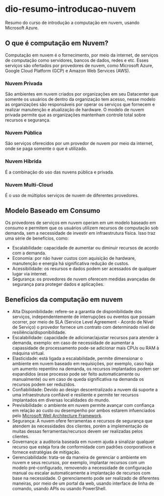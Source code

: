 # dio-resumo-introducao-nuvem
Resumo do curso de introdução a computação em nuvem, usando Microsoft Azure. 

## O que é computação em Nuvem? 
Computação em nuvem é o fornecimento, por meio da internet, de serviços de computação como servidores, bancos de dados, redes e etc. Esses serviços são ofertados por provedores de nuvem, como Microsoft Azure, Google Cloud Platform (GCP) e Amazon Web Services (AWS). 

### Nuvem Privada
São ambientes em nuvem criados por organizações em seu Datacenter que somente os usuários de dentro da organização tem acesso, nesse modelo as organizações são responsáveis por operar os serviços que fornecem e realizar manutenção e atualização de hardware. O modelo de nuvem privada permite que as organizações mantenham controle total sobre recursos e segurança. 

### Nuvem Pública
São serviços oferecidos por um provedor de nuvem por meio da internet, onde se paga somente o que é utilizado. 

### Nuvem Híbrida
É a combinação do uso das nuvens pública e privada. 

### Nuvem Multi-Cloud
É o uso de múltiplos serviços de nuvem de diferentes provedores. 

## Modelo Baseado em Consumo
Os provedores de serviços em nuvem operam em um modelo baseado em consumo e permitem que os usuários utilizem recursos de computação sob demanda, sem a necessidade de investir em infraestrutura física. Isso traz uma série de benefícios, como: 
- Escalabilidade: capacidade de aumentar ou diminuir recursos de acordo com a demanda.
- Economia: por não haver custos com aquisição de hardware, manutenção e energia há significativa redução de custos.
- Acessibilidade: os resursos e dados podem ser acessados de qualquer lugar via internet.
- Segurança: os provedores de nuvem oferecem medidas avançadas de segurança para proteger dados e aplicações.

## Benefícios da computação em nuvem
- Alta Disponibilidade: refere-se a garantia de disponibilidade dos serviços, independentemente de interrupções ou eventos que possam ocorrer, por meio de SLA (Service Level Agreement - Acordo de Nível de Serviço) o provedor fornece um contrato com determinado nível de resiliência/disponibilidade. 
- Escalabilidade: capacidade de adicionar/ajustar recursos para atender à demanda, exemplo: em caso de necessidade de aumentar a capassidade de processamento pode-se adicionar mais CPUs ou RAM à máquina virtual.
- Elasticidade: está ligada a escalabilidade, permite dimensionar o ambiente em nuvem baseado em requisições, por exemplo, caso haja um aumento repentino na demanda, os recursos implantados podem ser expandidos (esse processo pode ser feito automaticamente ou manualmente) ou em caso de queda significativa na demanda os recursos podem ser reduzidos.
- Confiabilidade: Devido ao design descentralizado a nuvem dá suporte a uma infraestrutura confiável e resiliente e permite ter recursos implantados em diversas localidades do mundo.
- Previsibilidade: o ambiente em nuvem permite avançar com confiança em relação ao custo ou desempenho por ambos estarem infuenciados pelo [Microsoft Well Architecture Framework](https://learn.microsoft.com/en-us/azure/well-architected/what-is-well-architected-framework).
- Segurança: A nuvem ofere ferramentas e recursos de segurança que atendem às necessidades dos clientes, porém a implementação de muitas dessas ferramentas/recursos devem ser realizadas pelos clientes.
- Governança: a auditoria baseada em nuvem ajuda a sinalizar qualquer recurso que esteja fora de conformidade com padrões coorporativos e fornece estratégias de mitigação.
- Gerenciabilidade: trata-se da maneira de gerenciar o ambiente em nuvem e seus recursos, por exemplo, implantar recursos com um modelo pré-configurado, removendo a necessidade de configuração manual ou escalar automaticamente a implantação de recursos com base na necessidade. O gerenciamento pode ser realizado de diferentes maneiras, por meio de um portal da web, usando interface de linha de comando, usando APIs ou usando PowerShell.
